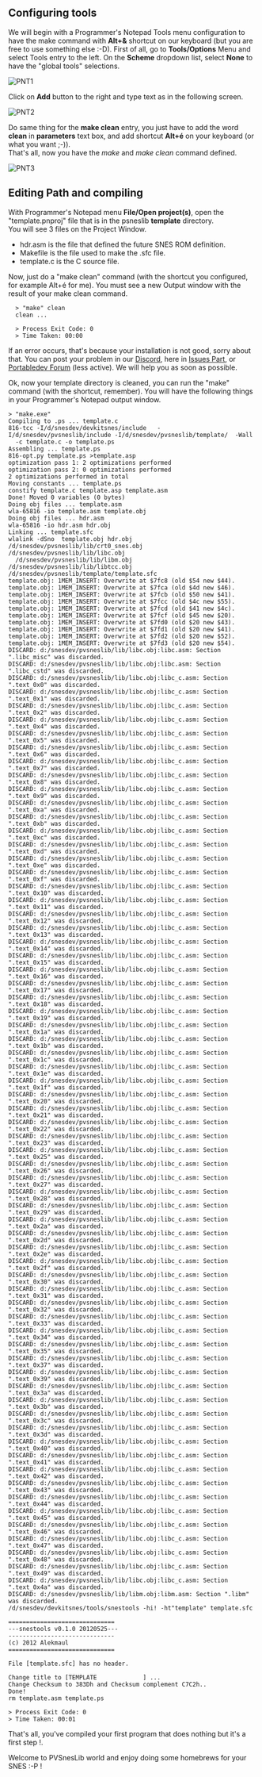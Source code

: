 ## Configuring tools

We will begin with a Programmer's Notepad Tools menu configuration to have the make command with **Alt+&** shortcut on our keyboard (but you are free to use something else :-D).
First of all, go to **Tools/Options** Menu and select Tools entry to the left. On the **Scheme** dropdown list, select **None** to have the "global tools" selections.

![PNT1](http://www.portabledev.com/wp-content/uploads/2018/02/pn_tools_01.jpg)

Click on **Add** button to the right and type text as in the following screen.  

![PNT2](http://www.portabledev.com/wp-content/uploads/2018/02/pn_tools_02.jpg)

Do same thing for the **make clean** entry, you just have to add the word **clean** in **parameters** text box, and add shortcut **Alt+é** on your keyboard (or what you want ;-)).  
That's all, now you have the _make_ and _make clean_ command defined.  

![PNT3](http://www.portabledev.com/wp-content/uploads/2018/02/pn_tools_03.jpg)

## Editing Path and compiling

With Programmer's Notepad menu **File/Open project(s)**, open the "template.pnproj" file that is in the psneslib **template** directory.  
You will see 3 files on the Project Window.  
* hdr.asm is the file that defined the future SNES ROM definition.
* Makefile is the file used to make the .sfc file.
* template.c is the C source file.

Now, just do a "make clean" command (with the shortcut you configured, for example Alt+é for me).
You must see a new Output window with the result of your make clean command.

```
  > "make" clean
  clean ...
  
  > Process Exit Code: 0
  > Time Taken: 00:00
```

If an error occurs, that's because your installation is not good, sorry about that. You can post your problem in our [Discord](https://discord.gg/VdG2rgwZ), here in [Issues Part](https://github.com/alekmaul/pvsneslib/issues), or [Portabledev Forum](http://www.portabledev.com/smf/index.php) (less active). We will help you as soon as possible.

Ok, now your template directory is cleaned, you can run the "make" command (with the shortcut, remember).
You will have the following things in your Programmer's Notepad output window.

```
> "make.exe" 
Compiling to .ps ... template.c
816-tcc -I/d/snesdev/devkitsnes/include   -I/d/snesdev/pvsneslib/include -I/d/snesdev/pvsneslib/template/  -Wall 
  -c template.c -o template.ps
Assembling ... template.ps
816-opt.py template.ps >template.asp 
optimization pass 1: 2 optimizations performed
optimization pass 2: 0 optimizations performed
2 optimizations performed in total
Moving constants ... template.ps
constify template.c template.asp template.asm
Done! Moved 0 variables (0 bytes)
Doing obj files ... template.asm
wla-65816 -io template.asm template.obj  
Doing obj files ... hdr.asm
wla-65816 -io hdr.asm hdr.obj  
Linking ... template.sfc
wlalink -dSno  template.obj hdr.obj /d/snesdev/pvsneslib/lib/crt0_snes.obj /d/snesdev/pvsneslib/lib/libc.obj 
  /d/snesdev/pvsneslib/lib/libm.obj /d/snesdev/pvsneslib/lib/libtcc.obj /d/snesdev/pvsneslib/template/template.sfc
template.obj: 1MEM_INSERT: Overwrite at $7fc8 (old $54 new $44).
template.obj: 1MEM_INSERT: Overwrite at $7fca (old $4d new $46).
template.obj: 1MEM_INSERT: Overwrite at $7fcb (old $50 new $41).
template.obj: 1MEM_INSERT: Overwrite at $7fcc (old $4c new $55).
template.obj: 1MEM_INSERT: Overwrite at $7fcd (old $41 new $4c).
template.obj: 1MEM_INSERT: Overwrite at $7fcf (old $45 new $20).
template.obj: 1MEM_INSERT: Overwrite at $7fd0 (old $20 new $43).
template.obj: 1MEM_INSERT: Overwrite at $7fd1 (old $20 new $41).
template.obj: 1MEM_INSERT: Overwrite at $7fd2 (old $20 new $52).
template.obj: 1MEM_INSERT: Overwrite at $7fd3 (old $20 new $54).
DISCARD: d:/snesdev/pvsneslib/lib/libc.obj:libc.asm: Section ".libc_misc" was discarded.
DISCARD: d:/snesdev/pvsneslib/lib/libc.obj:libc.asm: Section ".libc_cstd" was discarded.
DISCARD: d:/snesdev/pvsneslib/lib/libc.obj:libc_c.asm: Section ".text_0x0" was discarded.
DISCARD: d:/snesdev/pvsneslib/lib/libc.obj:libc_c.asm: Section ".text_0x1" was discarded.
DISCARD: d:/snesdev/pvsneslib/lib/libc.obj:libc_c.asm: Section ".text_0x2" was discarded.
DISCARD: d:/snesdev/pvsneslib/lib/libc.obj:libc_c.asm: Section ".text_0x4" was discarded.
DISCARD: d:/snesdev/pvsneslib/lib/libc.obj:libc_c.asm: Section ".text_0x5" was discarded.
DISCARD: d:/snesdev/pvsneslib/lib/libc.obj:libc_c.asm: Section ".text_0x6" was discarded.
DISCARD: d:/snesdev/pvsneslib/lib/libc.obj:libc_c.asm: Section ".text_0x7" was discarded.
DISCARD: d:/snesdev/pvsneslib/lib/libc.obj:libc_c.asm: Section ".text_0x8" was discarded.
DISCARD: d:/snesdev/pvsneslib/lib/libc.obj:libc_c.asm: Section ".text_0x9" was discarded.
DISCARD: d:/snesdev/pvsneslib/lib/libc.obj:libc_c.asm: Section ".text_0xa" was discarded.
DISCARD: d:/snesdev/pvsneslib/lib/libc.obj:libc_c.asm: Section ".text_0xb" was discarded.
DISCARD: d:/snesdev/pvsneslib/lib/libc.obj:libc_c.asm: Section ".text_0xc" was discarded.
DISCARD: d:/snesdev/pvsneslib/lib/libc.obj:libc_c.asm: Section ".text_0xd" was discarded.
DISCARD: d:/snesdev/pvsneslib/lib/libc.obj:libc_c.asm: Section ".text_0xe" was discarded.
DISCARD: d:/snesdev/pvsneslib/lib/libc.obj:libc_c.asm: Section ".text_0xf" was discarded.
DISCARD: d:/snesdev/pvsneslib/lib/libc.obj:libc_c.asm: Section ".text_0x10" was discarded.
DISCARD: d:/snesdev/pvsneslib/lib/libc.obj:libc_c.asm: Section ".text_0x11" was discarded.
DISCARD: d:/snesdev/pvsneslib/lib/libc.obj:libc_c.asm: Section ".text_0x12" was discarded.
DISCARD: d:/snesdev/pvsneslib/lib/libc.obj:libc_c.asm: Section ".text_0x13" was discarded.
DISCARD: d:/snesdev/pvsneslib/lib/libc.obj:libc_c.asm: Section ".text_0x14" was discarded.
DISCARD: d:/snesdev/pvsneslib/lib/libc.obj:libc_c.asm: Section ".text_0x15" was discarded.
DISCARD: d:/snesdev/pvsneslib/lib/libc.obj:libc_c.asm: Section ".text_0x16" was discarded.
DISCARD: d:/snesdev/pvsneslib/lib/libc.obj:libc_c.asm: Section ".text_0x17" was discarded.
DISCARD: d:/snesdev/pvsneslib/lib/libc.obj:libc_c.asm: Section ".text_0x18" was discarded.
DISCARD: d:/snesdev/pvsneslib/lib/libc.obj:libc_c.asm: Section ".text_0x19" was discarded.
DISCARD: d:/snesdev/pvsneslib/lib/libc.obj:libc_c.asm: Section ".text_0x1a" was discarded.
DISCARD: d:/snesdev/pvsneslib/lib/libc.obj:libc_c.asm: Section ".text_0x1b" was discarded.
DISCARD: d:/snesdev/pvsneslib/lib/libc.obj:libc_c.asm: Section ".text_0x1c" was discarded.
DISCARD: d:/snesdev/pvsneslib/lib/libc.obj:libc_c.asm: Section ".text_0x1e" was discarded.
DISCARD: d:/snesdev/pvsneslib/lib/libc.obj:libc_c.asm: Section ".text_0x1f" was discarded.
DISCARD: d:/snesdev/pvsneslib/lib/libc.obj:libc_c.asm: Section ".text_0x20" was discarded.
DISCARD: d:/snesdev/pvsneslib/lib/libc.obj:libc_c.asm: Section ".text_0x21" was discarded.
DISCARD: d:/snesdev/pvsneslib/lib/libc.obj:libc_c.asm: Section ".text_0x22" was discarded.
DISCARD: d:/snesdev/pvsneslib/lib/libc.obj:libc_c.asm: Section ".text_0x23" was discarded.
DISCARD: d:/snesdev/pvsneslib/lib/libc.obj:libc_c.asm: Section ".text_0x25" was discarded.
DISCARD: d:/snesdev/pvsneslib/lib/libc.obj:libc_c.asm: Section ".text_0x26" was discarded.
DISCARD: d:/snesdev/pvsneslib/lib/libc.obj:libc_c.asm: Section ".text_0x27" was discarded.
DISCARD: d:/snesdev/pvsneslib/lib/libc.obj:libc_c.asm: Section ".text_0x28" was discarded.
DISCARD: d:/snesdev/pvsneslib/lib/libc.obj:libc_c.asm: Section ".text_0x29" was discarded.
DISCARD: d:/snesdev/pvsneslib/lib/libc.obj:libc_c.asm: Section ".text_0x2a" was discarded.
DISCARD: d:/snesdev/pvsneslib/lib/libc.obj:libc_c.asm: Section ".text_0x2d" was discarded.
DISCARD: d:/snesdev/pvsneslib/lib/libc.obj:libc_c.asm: Section ".text_0x2e" was discarded.
DISCARD: d:/snesdev/pvsneslib/lib/libc.obj:libc_c.asm: Section ".text_0x2f" was discarded.
DISCARD: d:/snesdev/pvsneslib/lib/libc.obj:libc_c.asm: Section ".text_0x30" was discarded.
DISCARD: d:/snesdev/pvsneslib/lib/libc.obj:libc_c.asm: Section ".text_0x31" was discarded.
DISCARD: d:/snesdev/pvsneslib/lib/libc.obj:libc_c.asm: Section ".text_0x32" was discarded.
DISCARD: d:/snesdev/pvsneslib/lib/libc.obj:libc_c.asm: Section ".text_0x33" was discarded.
DISCARD: d:/snesdev/pvsneslib/lib/libc.obj:libc_c.asm: Section ".text_0x34" was discarded.
DISCARD: d:/snesdev/pvsneslib/lib/libc.obj:libc_c.asm: Section ".text_0x35" was discarded.
DISCARD: d:/snesdev/pvsneslib/lib/libc.obj:libc_c.asm: Section ".text_0x37" was discarded.
DISCARD: d:/snesdev/pvsneslib/lib/libc.obj:libc_c.asm: Section ".text_0x39" was discarded.
DISCARD: d:/snesdev/pvsneslib/lib/libc.obj:libc_c.asm: Section ".text_0x3a" was discarded.
DISCARD: d:/snesdev/pvsneslib/lib/libc.obj:libc_c.asm: Section ".text_0x3b" was discarded.
DISCARD: d:/snesdev/pvsneslib/lib/libc.obj:libc_c.asm: Section ".text_0x3c" was discarded.
DISCARD: d:/snesdev/pvsneslib/lib/libc.obj:libc_c.asm: Section ".text_0x3d" was discarded.
DISCARD: d:/snesdev/pvsneslib/lib/libc.obj:libc_c.asm: Section ".text_0x40" was discarded.
DISCARD: d:/snesdev/pvsneslib/lib/libc.obj:libc_c.asm: Section ".text_0x41" was discarded.
DISCARD: d:/snesdev/pvsneslib/lib/libc.obj:libc_c.asm: Section ".text_0x42" was discarded.
DISCARD: d:/snesdev/pvsneslib/lib/libc.obj:libc_c.asm: Section ".text_0x43" was discarded.
DISCARD: d:/snesdev/pvsneslib/lib/libc.obj:libc_c.asm: Section ".text_0x44" was discarded.
DISCARD: d:/snesdev/pvsneslib/lib/libc.obj:libc_c.asm: Section ".text_0x45" was discarded.
DISCARD: d:/snesdev/pvsneslib/lib/libc.obj:libc_c.asm: Section ".text_0x46" was discarded.
DISCARD: d:/snesdev/pvsneslib/lib/libc.obj:libc_c.asm: Section ".text_0x47" was discarded.
DISCARD: d:/snesdev/pvsneslib/lib/libc.obj:libc_c.asm: Section ".text_0x48" was discarded.
DISCARD: d:/snesdev/pvsneslib/lib/libc.obj:libc_c.asm: Section ".text_0x49" was discarded.
DISCARD: d:/snesdev/pvsneslib/lib/libc.obj:libc_c.asm: Section ".text_0x4a" was discarded.
DISCARD: d:/snesdev/pvsneslib/lib/libm.obj:libm.asm: Section ".libm" was discarded.
/d/snesdev/devkitsnes/tools/snestools -hi! -ht"template" template.sfc

==============================
---snestools v0.1.0 20120525---
------------------------------
(c) 2012 Alekmaul 
==============================

File [template.sfc] has no header.

Change title to [TEMPLATE             ] ...
Change Checksum to 383Dh and Checksum complement C7C2h..
Done!
rm template.asm template.ps

> Process Exit Code: 0
> Time Taken: 00:01
```

That's all, you've compiled your first program that does nothing but it's a first step !.  

Welcome to PVSnesLib world and enjoy doing some homebrews for your SNES :-P !